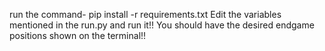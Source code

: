 run the command- pip install -r requirements.txt
Edit the variables mentioned in the run.py and run it!!
You should have the desired endgame positions shown on the terminal!!